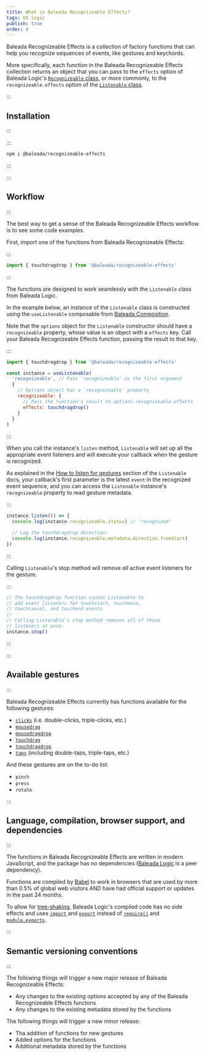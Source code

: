 ```yaml
---
title: What is Baleada Recognizeable Effects?
tags: UI logic
publish: true
order: 0
---
```


Baleada Recognizeable Effects is a collection of factory functions that can help you recognize sequences of events, like gestures and keychords.

More specifically, each function in the Baleada Recognizeable Effects collection returns an object that you can pass to the `effects` option of Baleada Logic's [`Recognizeable` class](/docs/logic/classes/Recognizeable), or more commonly, to the `recognizeable.effects` option of the [`Listenable` class](/docs/logic/classes/listenable).


:::
## Installation
:::

:::
```bash
npm i @baleada/recognizeable-effects
```
:::


:::
## Workflow
:::

The best way to get a sense of the Baleada Recognizeable Effects workflow is to see some code examples.

First, import one of the functions from Baleada Recognizeable Effects:

:::
```js
import { touchdragdrop } from '@baleada/recognizeable-effects'
```
:::

The functions are designed to work seamlessly with the `Listenable` class from Baleada Logic. 

In the example below, an instance of the `Listenable` class is  constructed using the `useListenable` composable from [Baleada Composition](/docs/composition).

Note that the `options` object for the `Listenable` constructor should have a `recognizeable` property, whose value is an object with a `effects` key. Call your Baleada Recognizeable Effects function, passing the result to that key.

:::
```js
import { touchdragdrop } from '@baleada/recognizeable-effects'

const instance = useListenable(
  'recognizeable', // Pass 'recognizeable' as the first argument
  {
    // Options object has a `recognizeable` property 
    recognizeable: { 
      // Pass the function's result to options.recognizeable.effects
      effects: touchdragdrop()
    }
  }
)
```
:::

When you call the instance's `listen` method, `Listenable` will set up all the appropriate event listeners and will execute your callback when the gesture is recognized.

As explained in the [How to listen for gestures](/docs/logic/classes/listenable#how-to-listen-for-gestures) section of the `Listenable` docs, your callback's first parameter is the latest `event` in the recognized event sequence, and you can access the `Listenable` instance's `recognizeable` property to read gesture metadata.

:::
```js
instance.listen(() => {
  console.log(instance.recognizeable.status) // 'recognized'

  // Log the touchdragdrop direction:
  console.log(instance.recognizeable.metadata.direction.fromStart)
})
```
:::

Calling `Listenable`'s stop method will remove _all_ active event listeners for the gesture.

:::
```js
// The touchdragdrop function causes Listenable to 
// add event listeners for touchstart, touchmove,
// touchcancel, and touchend events.
//
// Calling Listenable's stop method removes all of those
// listeners at once.
instance.stop()
```
:::


:::
## Available gestures
:::

Baleada Recognizeable Effects currently has functions available for the following gestures:

- [`clicks`](/docs/recognizeable-effects/clicks) (i.e. double-clicks, triple-clicks, etc.)
- [`mousedrag`](/docs/recognizeable-effects/drag)
- [`mousedragdrop`](/docs/recognizeable-effects/dragdrop)
- [`touchdrag`](/docs/recognizeable-effects/touchdrag)
- [`touchdragdrop`](/docs/recognizeable-effects/touchdragdrop)
- [`taps`](/docs/recognizeable-effects/taps) (including double-taps, triple-taps, etc.)

And these gestures are on the to-do list:
- `pinch`
- `press`
- `rotate`


:::
## Language, compilation, browser support, and dependencies
:::

The functions in Baleada Recognizeable Effects are written in modern JavaScript, and the package has no dependencies ([Baleada Logic](/docs/logic) is a peer dependency).

Functions are compiled by [Babel](https://babeljs.io) to work in browsers that are used by more than 0.5% of global web visitors AND have had official support or updates in the past 24 months.

To allow for [tree-shaking](https://webpack.js.org/guides/tree-shaking/), Baleada Logic's compiled code has no side effects and uses [`import`](https://developer.mozilla.org/en-US/docs/Web/JavaScript/Reference/Statements/import) and [`export`](https://developer.mozilla.org/en-US/docs/Web/JavaScript/Reference/Statements/export) instead of [`require()`](https://nodejs.org/api/modules.html#modules_require_id) and [`module.exports`](https://nodejs.org/api/modules.html#modules_module_exports).


:::
## Semantic versioning conventions
:::

The following things will trigger a new major release of Baleada Recognizeable Effects:
- Any changes to the existing options accepted by any of the Baleada Recognizeable Effects functons
- Any changes to the existing metadata stored by the functions

The following things will trigger a new minor release:
- Tha addition of functions for new gestures
- Added options for the functions
- Additional metadata stored by the functions
